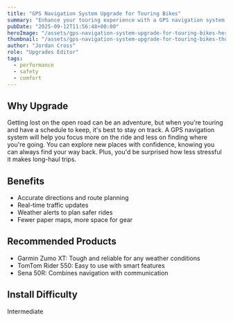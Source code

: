 ```yaml
---
title: "GPS Navigation System Upgrade for Touring Bikes"
summary: "Enhance your touring experience with a GPS navigation system upgrade."
pubDate: "2025-09-12T11:56:48+00:00"
heroImage: "/assets/gps-navigation-system-upgrade-for-touring-bikes-hero.jpg"
thumbnail: "/assets/gps-navigation-system-upgrade-for-touring-bikes-thumb.jpg"
author: "Jordan Cross"
role: "Upgrades Editor"
tags:
  - performance
  - safety
  - comfort
---
```


<h2>Why Upgrade</h2>
<p>Getting lost on the open road can be an adventure, but when you're touring and have a schedule to keep, it's best to stay on track. A GPS navigation system will help you focus more on the ride and less on finding where you're going. You can explore new places with confidence, knowing you can always find your way back. Plus, you'd be surprised how less stressful it makes long-haul trips.</p>
<h2>Benefits</h2>
<ul>
  <li>Accurate directions and route planning</li>
  <li>Real-time traffic updates</li>
  <li>Weather alerts to plan safer rides</li>
  <li>Fewer paper maps, more space for gear</li>
</ul>
<h2>Recommended Products</h2>
<ul>
  <li>Garmin Zumo XT: Tough and reliable for any weather conditions</li>
  <li>TomTom Rider 550: Easy to use with smart features</li>
  <li>Sena 50R: Combines navigation with communication</li>
</ul>
<h2>Install Difficulty</h2>
<p>Intermediate</p>